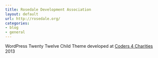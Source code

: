 ```yaml
---
title: Rosedale Development Association
layout: default
url: http://rosedale.org/
categories:
- blog
- general
---
```


WordPress Twenty Twelve Child Theme developed at <a href="http://coders4charities.org/" title="Coders 4 Charities">Coders 4 Charities</a> 2013